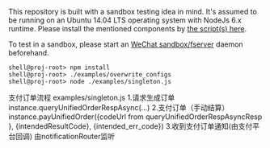 This repository is built with a sandbox testing idea in mind. It's assumed to be running on an Ubuntu 14.04 LTS operating system with NodeJs 6.x runtime. Please install the mentioned components by [the script(s) here](https://github.com/genxium/Ubuntu14InitScripts/tree/master/backend/node).   

To test in a sandbox, please start an [WeChat sandbox/fserver](https://bitbucket.org/Roowe/fserver-go) daemon beforehand. 

```
shell@proj-root> npm install
shell@proj-root> ./examples/overwrite_configs 
shell@proj-root> node ./examples/singleton.js
```
支付订单流程 examples/singleton.js
  1.请求生成订单 instance.queryUnifiedOrderRespAsync(...) 
  2.支付订单（手动结算） instance.payUnifiedOrder({codeUrl from queryUnifiedOrderRespAsyncResp }, {intendedResultCode}, {intended_err_code})
  3.收到支付订单通知(由支付平台回调) 由notificationRouter监听
